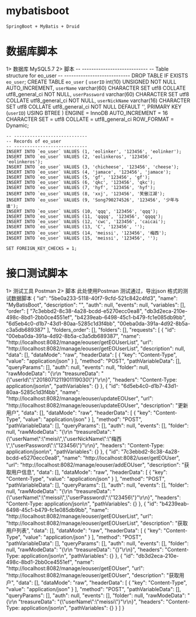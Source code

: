# mybatisboot
    SpringBoot + MyBatis + Druid

# 数据库脚本
1> 数据库
    MySQL5.7
2> 脚本
    -- ----------------------------
    -- Table structure for eo_user
    -- ----------------------------
    DROP TABLE IF EXISTS `eo_user`;
    CREATE TABLE `eo_user`  (
      `userID` int(10) UNSIGNED NOT NULL AUTO_INCREMENT,
      `userName` varchar(60) CHARACTER SET utf8 COLLATE utf8_general_ci NOT NULL,
      `userPassword` varchar(60) CHARACTER SET utf8 COLLATE utf8_general_ci NOT NULL,
      `userNickName` varchar(16) CHARACTER SET utf8 COLLATE utf8_general_ci NOT NULL DEFAULT '',
      PRIMARY KEY (`userID`) USING BTREE
    ) ENGINE = InnoDB AUTO_INCREMENT = 16 CHARACTER SET = utf8 COLLATE = utf8_general_ci ROW_FORMAT = Dynamic;
    
    -- ----------------------------
    -- Records of eo_user
    -- ----------------------------
    INSERT INTO `eo_user` VALUES (1, 'eolinker', '123456', 'eolinker');
    INSERT INTO `eo_user` VALUES (2, 'eolinkeros', '123456', 'eolinkeros');
    INSERT INTO `eo_user` VALUES (3, 'chicheese', '123456', 'cheese');
    INSERT INTO `eo_user` VALUES (4, 'jamace', '123456', 'jamace');
    INSERT INTO `eo_user` VALUES (5, 'gf', '123456', 'gf');
    INSERT INTO `eo_user` VALUES (6, 'qkc', '123456', 'qkc');
    INSERT INTO `eo_user` VALUES (7, 'hyf', '123456', 'hyf');
    INSERT INTO `eo_user` VALUES (8, 'xxj', '123456', '笑傲江湖');
    INSERT INTO `eo_user` VALUES (9, 'Song790274526', '123456', '少年与谁');
    INSERT INTO `eo_user` VALUES (10, 'qqq', '123456', 'qqq');
    INSERT INTO `eo_user` VALUES (11, 'qqqq', '123456', 'qqqq');
    INSERT INTO `eo_user` VALUES (12, 'cwc', '123456', 'caicai');
    INSERT INTO `eo_user` VALUES (13, 'C', '123456', '');
    INSERT INTO `eo_user` VALUES (14, 'meissi', '123456', '梅西');
    INSERT INTO `eo_user` VALUES (15, 'meissi', '123456', '');
    
    SET FOREIGN_KEY_CHECKS = 1;

# 接口测试脚本
1> 测试工具
    Postman
2> 脚本
    此处使用Postman 测试通过，导出json 格式的测试数据脚本
    {
        "id": "5be0a233-5118-40f7-9cfd-521c842c4fd3",
        "name": "MyBatisBoot",
        "description": "",
        "auth": null,
        "events": null,
        "variables": [],
        "order": [
            "7c3ebbd2-8c38-4a28-bcdd-e5270ecc0ea8",
            "db3d2eca-210e-498c-8bd1-2bb0ce4551ef",
            "b4239eab-6498-45c1-b479-fc1e085db9bb",
            "6d5eb4c0-d1b7-43d1-80aa-5285c1d3f4bb",
            "00eba0da-391a-4d92-8b5a-c3a5db689387"
        ],
        "folders_order": [],
        "folders": [],
        "requests": [
            {
                "id": "00eba0da-391a-4d92-8b5a-c3a5db689387",
                "name": "http://localhost:8082/manage/eouser/getEOUserList",
                "url": "http://localhost:8082/manage/eouser/getEOUserList",
                "description": null,
                "data": [],
                "dataMode": "raw",
                "headerData": [
                    {
                        "key": "Content-Type",
                        "value": "application/json"
                    }
                ],
                "method": "POST",
                "pathVariableData": [],
                "queryParams": [],
                "auth": null,
                "events": null,
                "folder": null,
                "rawModeData": "{\r\n  \"treasureData\": \"{\\\"userId\\\":\\\"2018071211901119030\\\"}\"\r\n}",
                "headers": "Content-Type: application/json\n",
                "pathVariables": {}
            },
            {
                "id": "6d5eb4c0-d1b7-43d1-80aa-5285c1d3f4bb",
                "name": "http://localhost:8082/manage/eouser/updateEOUser",
                "url": "http://localhost:8082/manage/eouser/updateEOUser",
                "description": "更新用户",
                "data": [],
                "dataMode": "raw",
                "headerData": [
                    {
                        "key": "Content-Type",
                        "value": "application/json"
                    }
                ],
                "method": "POST",
                "pathVariableData": [],
                "queryParams": [],
                "auth": null,
                "events": [],
                "folder": null,
                "rawModeData": "{\r\n  \"treasureData\": \"{\\\"userName\\\":\\\"meisi\\\",\\\"userNickName\\\":\\\"梅西\\\",\\\"userPassword\\\":\\\"123456\\\"}\"\r\n}",
                "headers": "Content-Type: application/json\n",
                "pathVariables": {}
            },
            {
                "id": "7c3ebbd2-8c38-4a28-bcdd-e5270ecc0ea8",
                "name": "http://localhost:8082/user/getEOUser",
                "url": "http://localhost:8082/manage/eouser/addEOUser",
                "description": "获取用户信息",
                "data": [],
                "dataMode": "raw",
                "headerData": [
                    {
                        "key": "Content-Type",
                        "value": "application/json"
                    }
                ],
                "method": "POST",
                "pathVariableData": [],
                "queryParams": [],
                "auth": null,
                "events": [],
                "folder": null,
                "rawModeData": "{\r\n  \"treasureData\": \"{\\\"userName\\\":\\\"meissi\\\",\\\"userPassword\\\":\\\"123456\\\"}\"\r\n}",
                "headers": "Content-Type: application/json\n",
                "pathVariables": {}
            },
            {
                "id": "b4239eab-6498-45c1-b479-fc1e085db9bb",
                "name": "http://localhost:8082/manage/eouser/getEOUserList",
                "url": "http://localhost:8082/manage/eouser/getEOUserList",
                "description": "获取用户列表",
                "data": [],
                "dataMode": "raw",
                "headerData": [
                    {
                        "key": "Content-Type",
                        "value": "application/json"
                    }
                ],
                "method": "POST",
                "pathVariableData": [],
                "queryParams": [],
                "auth": null,
                "events": [],
                "folder": null,
                "rawModeData": "{\r\n  \"treasureData\": \"{}\"\r\n}",
                "headers": "Content-Type: application/json\n",
                "pathVariables": {}
            },
            {
                "id": "db3d2eca-210e-498c-8bd1-2bb0ce4551ef",
                "name": "http://localhost:8082/manage/eouser/getEOUser",
                "url": "http://localhost:8082/manage/eouser/getEOUser",
                "description": "获取用户",
                "data": [],
                "dataMode": "raw",
                "headerData": [
                    {
                        "key": "Content-Type",
                        "value": "application/json"
                    }
                ],
                "method": "POST",
                "pathVariableData": [],
                "queryParams": [],
                "auth": null,
                "events": [],
                "folder": null,
                "rawModeData": "{\r\n  \"treasureData\": \"{\\\"userName\\\":\\\"meissi\\\"}\"\r\n}",
                "headers": "Content-Type: application/json\n",
                "pathVariables": {}
            }
        ]
    }
